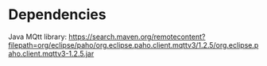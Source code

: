 # Dependencies
Java MQtt library:
https://search.maven.org/remotecontent?filepath=org/eclipse/paho/org.eclipse.paho.client.mqttv3/1.2.5/org.eclipse.paho.client.mqttv3-1.2.5.jar
